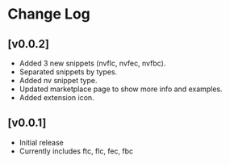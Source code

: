 # Change Log

## [v0.0.2]

- Added 3 new snippets (nvflc, nvfec, nvfbc).
- Separated snippets by types.
- Added nv snippet type.
- Updated marketplace page to show more info and examples.
- Added extension icon.


## [v0.0.1]

- Initial release
- Currently includes ftc, flc, fec, fbc